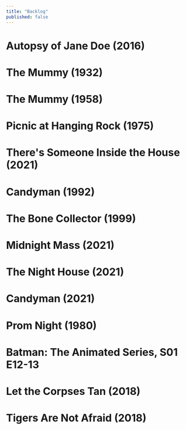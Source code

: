 ```yaml
---
title: "Backlog"
published: false
---
```


# Autopsy of Jane Doe (2016)

# The Mummy (1932)

# The Mummy (1958)

# Picnic at Hanging Rock (1975)

# There's Someone Inside the House (2021)

# Candyman (1992)

# The Bone Collector (1999)

# Midnight Mass (2021)

# The Night House (2021)

# Candyman (2021)

# Prom Night (1980)

# Batman: The Animated Series, S01 E12-13

# Let the Corpses Tan (2018)

# Tigers Are Not Afraid (2018)
